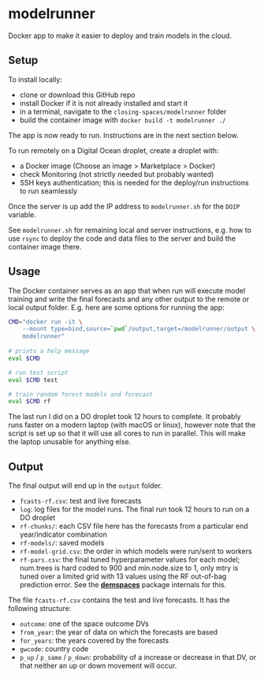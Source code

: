 modelrunner
===========

Docker app to make it easier to deploy and train models in the cloud. 

## Setup

To install locally:

- clone or download this GitHub repo
- install Docker if it is not already installed and start it
- in a terminal, navigate to the `closing-spaces/modelrunner` folder
- build the container image with `docker build -t modelrunner ./`

The app is now ready to run. Instructions are in the next section below. 

To run remotely on a Digital Ocean droplet, create a droplet with:

- a Docker image (Choose an image > Marketplace > Docker)
- check Monitoring (not strictly needed but probably wanted)
- SSH keys authentication; this is needed for the deploy/run instructions to run seamlessly

Once the server is up add the IP address to `modelrunner.sh` for the `DOIP` variable.

See `modelrunner.sh` for remaining local and server instructions, e.g. how to use `rsync` to deploy the code and data files to the server and build the container image there. 

## Usage

The Docker container serves as an app that when run will execute model training and write the final forecasts and any other output to the remote or local output folder. E.g. here are some options for running the app:

```bash
CMD="docker run -it \
    --mount type=bind,source=`pwd`/output,target=/modelrunner/output \
    modelrunner"
    
# prints a help message
eval $CMD 

# run test script
eval $CMD test

# train random forest models and forecast
eval $CMD rf
```

The last run I did on a DO droplet took 12 hours to complete. It probably runs faster on a modern laptop (with macOS or linux), however note that the script is set up so that it will use all cores to run in parallel. This will make the laptop unusable for anything else. 

## Output

The final output will end up in the `output` folder. 

- `fcasts-rf.csv`: test and live forecasts
- `log`: log files for the model runs. The final run took 12 hours to run on a DO droplet
- `rf-chunks/`: each CSV file here has the forecasts from a particular end year/indicator combination
- `rf-models/`: saved models
- `rf-model-grid.csv`: the order in which models were run/sent to workers
- `rf-pars.csv`: the final tuned hyperparameter values for each model; num.trees is hard coded to 900 and min.node.size to 1, only mtry is tuned over a limited grid with 13 values using the RF out-of-bag prediction error. See the [**demspaces**](https://github.com/andybega/demspaces) package internals for this. 

The file `fcasts-rf.csv` contains the test and live forecasts. It has the following structure:

- `outcome`: one of the space outcome DVs
- `from_year`: the year of data on which the forecasts are based
- `for_years`: the years covered by the forecasts
- `gwcode`: country code
- `p_up` / `p_same` / `p_down`: probability of a increase or decrease in that DV, or that neither an up or down movement will occur. 
